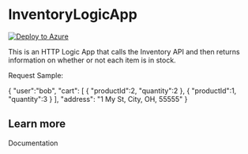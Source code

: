 # InventoryLogicApp

[![Deploy to Azure](https://azuredeploy.net/deploybutton.svg)](https://portal.azure.com/#create/Microsoft.Template/uri/https%3A%2F%2Fgithub.com%2Fcodingwithsasquatch%2FInventoryLogicApp%2Fblob%2Fmaster%2Ftemplate.json)

This is an HTTP Logic App that calls the Inventory API and then returns information on whether or not each item is in stock.

Request Sample:

{ 
    "user":"bob", 
    "cart": 
    [ 
        { 
            "productId":2, 
            "quantity":2 
        }, 
        { 
            "productId":1, 
            "quantity":3 
        } 
    ], 
    "address": "1 My St, City, OH, 55555" 
} 

## Learn more

<TODO> Documentation
